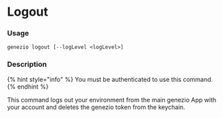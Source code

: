 # Logout

### Usage

`genezio logout [--logLevel <logLevel>]`

### Description

{% hint style="info" %}
You must be authenticated to use this command.
{% endhint %}

This command logs out your environment from the main genezio App with your account and deletes the genezio token from the keychain.
